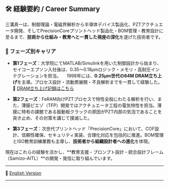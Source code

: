 ## 🛠️ 経験要約 / Career Summary

三溝真一は、制御理論・電磁界解析から半導体デバイス製品化、PZTアクチュエータ開発、そしてPrecisionCoreプリントヘッド製品化・BOM管理・教育設計に至るまで、**技術から仕組み・教育へと一貫した視座の深化**を遂げた技術者です。

### 📘 フェーズ別キャリア

- **第1フェーズ**：大学院にてMATLAB/Simulinkを用いた制御設計から始まり、セイコーエプソン入社後は、0.35〜0.18μmロジック・メモリ・高耐圧インテグレーションを担当。
　1998年には、**0.25μm世代の64M DRAM立ち上げ**を主導。プロセス設計・流動票展開・不良解析までを一貫して経験した。  
🔗 [DRAM立ち上げ記録はこちら](https://samizo-aitl.github.io/Edusemi-Plus/archive/in1998/DRAM_Startup_64M_1998.html)

- **第2フェーズ**：FeRAM向けPZTプロセスで特性全般にわたる解析を行い、また、薄膜ピエゾ（TFP）開発ではアクチュエータ工程の電気特性を担当。薄膜に特有の課題である振動板クラックの原因がPZT内部の気泡であることを突き止め、その対策を講じて撲滅した。

- **第3フェーズ**：次世代プリントヘッド「PrecisionCore」において、COF設計、信頼性確保、セキュリティ実装、合理化対応を包括的に推進。BOM管理とISO教育訓練業務も主導し、**技術者から組織設計者への進化**を体現。

現在はこれらの経験を活かし、**教育支援・プロンプト設計・統合設計フレーム（Samizo-AITL）**の開発・発信に取り組んでいます。

---

🔗 [English Version](./career-summary_en.md)

---
